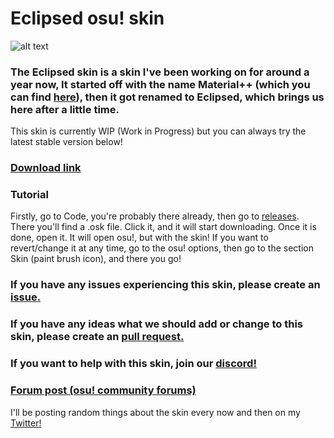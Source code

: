 # Eclipsed osu! skin
![alt text](https://i.imgur.com/wcZIRNq.png "Eclipsed Logo")

### The Eclipsed skin is a skin I've been working on for around a year now, It started off with the name Material++ (which you can find [here](https://github.com/Hubza/MPP-osu)), then it got renamed to Eclipsed, which brings us here after a little time. 

This skin is currently WIP (Work in Progress) but you can always try the latest stable version below!

### [Download link](https://github.com/solarteam/Eclipsed/releases/latest/download/Eclipsed.osk)

### Tutorial
Firstly, go to Code, you're probably there already, then go to [releases](https://github.com/solarteam/Eclipsed/releases). There you'll find a .osk file. Click it, and it will start downloading. Once it is done, open it. It will open osu!, but with the skin! If you want to revert/change it at any time, go to the osu! options, then go to the section Skin (paint brush icon), and there you go!

### If you have any issues experiencing this skin, please create an [issue.](https://github.com/solarteam/Eclipsed/issues)
### If you have any ideas what we should add or change to this skin, please create an [pull request.](https://github.com/solarteam/Eclipsed/pulls)
### If you want to help with this skin, join our [discord!](https://discord.gg/MCD5w2)

### [Forum post (osu! community forums)](https://osu.ppy.sh/community/forums/topics/908840)

I'll be posting random things about the skin every now and then on my [Twitter!](https://twitter.com/hubziii)
